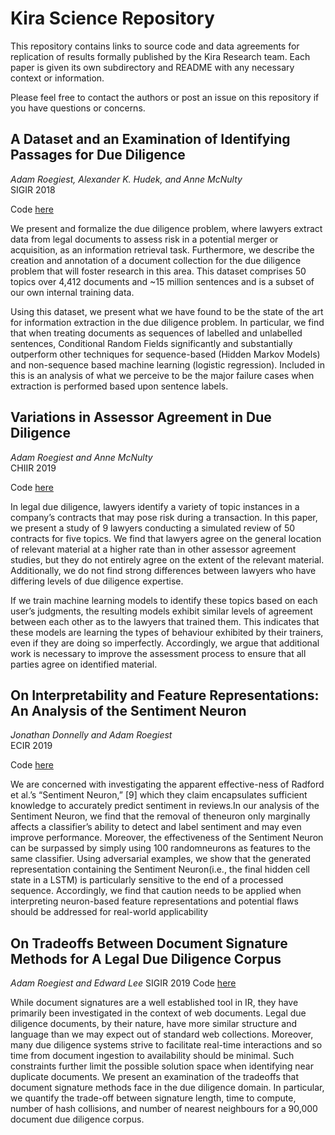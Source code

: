 # Kira Science Repository

This repository contains links to source code and data agreements for replication of results formally published by the Kira Research team. Each paper is given its own subdirectory and README with any necessary context or information.

Please feel free to contact the authors or post an issue on this repository if you have questions or concerns.

## A Dataset and an Examination of Identifying Passages for Due Diligence
*Adam Roegiest, Alexander K. Hudek, and Anne McNulty*  
SIGIR 2018

Code [here](core-tech/README.md)

We present and formalize the due diligence problem, where lawyers extract data from legal documents to assess risk in a potential merger or acquisition, as an information retrieval task. Furthermore, we describe the creation and annotation of a document collection for the due diligence problem that will foster research in this area. This dataset comprises 50 topics over 4,412 documents and ~15 million sentences and is a subset of our own internal training data.

Using this dataset, we present what we have found to be the state of the art for information extraction in the due diligence problem. In particular, we find that when treating documents as sequences of labelled and unlabelled sentences, Conditional Random Fields significantly and substantially outperform other techniques for sequence-based (Hidden Markov Models) and non-sequence based machine learning (logistic regression). Included in this is an analysis of what we perceive to be the major failure cases when extraction is performed based upon sentence labels.

## Variations in Assessor Agreement in Due Diligence
*Adam Roegiest and Anne McNulty*  
CHIIR 2019

Code [here](variations/README.md)

In legal due diligence, lawyers identify a variety of topic instances in a company’s contracts that may pose risk during a transaction. In this paper, we present a study of 9 lawyers conducting a simulated review of 50 contracts for five topics. We find that lawyers agree on the general location of relevant material at a higher rate than in other assessor agreement studies, but they do not entirely agree on the extent of the relevant material. Additionally, we do not find strong differences between lawyers who have differing levels of due diligence expertise.

If we train machine learning models to identify these topics based on each user’s judgments, the resulting models exhibit similar levels of agreement between each other as to the lawyers that trained them. This indicates that these models are learning the types of behaviour exhibited by their trainers, even if they are doing so imperfectly.
Accordingly, we argue that additional work is necessary to improve the assessment process to ensure that all parties agree on identified material.

## On Interpretability and Feature Representations: An Analysis of the Sentiment Neuron
*Jonathan Donnelly and Adam Roegiest*  
ECIR 2019

Code [here](ECIR2019code/README.md)

We are concerned with investigating the apparent effective-ness of Radford et al.’s “Sentiment Neuron,” [9] which they claim encapsulates sufficient knowledge to accurately predict sentiment in reviews.In our analysis of the Sentiment Neuron, we find that the removal of theneuron only marginally affects a classifier’s ability to detect and label sentiment and may even improve performance. Moreover, the effectiveness of the Sentiment Neuron can be surpassed by simply using 100 randomneurons as features to the same classifier. Using adversarial examples, we show that the generated representation containing the Sentiment Neuron(i.e., the final hidden cell state in a LSTM) is particularly sensitive to the end of a processed sequence. Accordingly, we find that caution needs to be applied when interpreting neuron-based feature representations and potential flaws should be addressed for real-world applicability

## On Tradeoffs Between Document Signature Methods for A Legal Due Diligence Corpus
*Adam Roegiest and Edward Lee*
SIGIR 2019
Code [here](SIGIR2019/README.md)

While document signatures are a well established tool in IR, they have primarily been investigated in the context of web documents. Legal due diligence documents, by their nature, have more similar structure and language than we may expect out of standard web collections. Moreover, many due diligence systems strive to facilitate real-time interactions and so time from document ingestion to availability should be minimal. Such constraints further limit the possible solution space when identifying near duplicate documents. We present an examination of the tradeoffs that document signature methods face in the due diligence domain. In particular, we quantify the trade-off between signature length, time to compute, number of hash collisions, and number of nearest neighbours for a 90,000 document due diligence corpus.